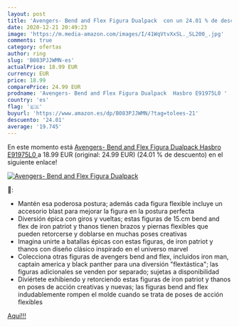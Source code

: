 ```yaml
---
layout: post
title: 'Avengers- Bend and Flex Figura Dualpack  con un 24.01 % de descuento'
date: 2020-12-21 20:49:23
image: 'https://m.media-amazon.com/images/I/41WqVtvXxSL._SL200_.jpg'
comments: true
category: ofertas
author: ring
slug: 'B083PJJWMN-es'
actualPrice: 18.99 EUR
currency: EUR
price: 18.99
comparePrice: 24.99 EUR
prodname: 'Avengers- Bend and Flex Figura Dualpack  Hasbro E91975L0 '
country: 'es'
flag: '🇪🇸'
buyurl: 'https://www.amazon.es/dp/B083PJJWMN/?tag=tolees-21'
descuento: '24.01'
average: '19.745'
---
```


En este momento está [Avengers- Bend and Flex Figura Dualpack  Hasbro E91975L0 ](https://www.amazon.es/dp/B083PJJWMN/?tag=tolees-21) a 18.99 EUR (original: 24.99 EUR) (24.01 %  de descuento) en el siguiente enlace!

[![Avengers- Bend and Flex Figura Dualpack ](https://m.media-amazon.com/images/I/41WqVtvXxSL._SL200_.jpg)](https://www.amazon.es/dp/B083PJJWMN/?tag=tolees-21)

🔎:

- Mantén esa poderosa postura; además cada figura flexible incluye un accesorio blast para mejorar la figura en la postura perfecta
- Diversión épica con giros y vueltas; estas figuras de 15.cm bend and flex de iron patriot y thanos tienen brazos y piernas flexibles que pueden retorcerse y doblarse en muchas poses creativas
- Imagina unirte a batallas épicas con estas figuras, de iron patriot y thanos con diseño clásico inspirado en el universo marvel
- Colecciona otras figuras de avengers bend and flex, incluidos iron man, captain america y black panther para una diversión "flextástica"; las figuras adicionales se venden por separado; sujetas a disponibilidad
- Diviértete exhibiendo y retorciendo estas figuras de iron patriot y thanos en poses de acción creativas y nuevas; las figuras bend and flex indudablemente rompen el molde cuando se trata de poses de acción flexibles

[Aquí!!!](https://www.amazon.es/dp/B083PJJWMN/?tag=tolees-21)

